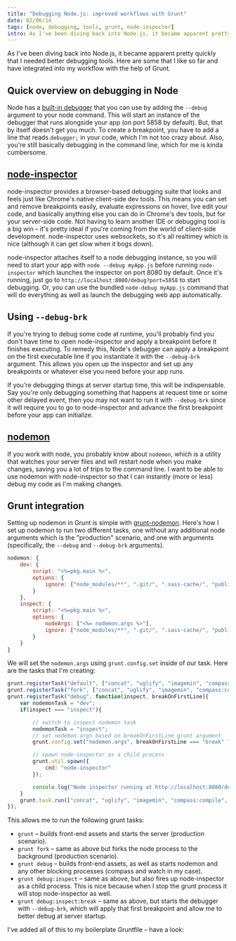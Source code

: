 ```yaml
---
title: "Debugging Node.js: improved workflows with Grunt"
date: 02/06/14
tags: [node, debugging, tools, grunt, node-inspector]
intro: As I've been diving back into Node.js, it became apparent pretty quickly that I needed better debugging tools.  Here are some that I like so far and have integrated into my workflow with the help of Grunt.
---
```


As I've been diving back into Node.js, it became apparent pretty quickly that I needed better debugging tools.  Here are some that I like so far and have integrated into my workflow with the help of Grunt.

## Quick overview on debugging in Node

Node has a [built-in debugger](http://nodejs.org/api/debugger.html) that you can use by adding the `--debug` argument to your node command.  This will start an instance of the debugger that runs alongside your app (on port 5858 by default).  But, that by itself doesn't get you much.  To create a breakpoint, you have to add a line that reads `debugger;` in your code, which I'm not too crazy about.  Also, you're still basically debugging in the command line, which for me is kinda cumbersome.

## [node-inspector](https://github.com/node-inspector/node-inspector)

node-inspector provides a browser-based debugging suite that looks and feels just like Chrome's native client-side dev tools.  This means you can set and remove breakpoints easily, evaluate expressions on hover, live edit your code, and basically anything else you can do in Chrome's dev tools, but for your server-side code.  Not having to learn another IDE or debugging tool is a big win &ndash; it's pretty ideal if you're coming from the world of client-side development.  node-inspector uses websockets, so it's all realtimey which is nice (although it can get slow when it bogs down).

node-inspector attaches itself to a node debugging instance, so you will need to start your app with `node --debug myApp.js` before running `node-inspector` which launches the inspector on port 8080 by default.  Once it's running, just go to `http://localhost:8080/debug?port=5858` to start debugging.  Or, you can use the bundled `node-debug myApp.js` command that will do everything as well as launch the debugging web app automatically.

## Using `--debug-brk`
If you're trying to debug some code at runtime, you'll probably find you don't have time to open node-inspector and apply a breakpoint before it finishes executing.  To remedy this, Node's debugger can apply a breakpoint on the first executable line if you instantiate it with the `--debug-brk` argument.  This allows you open up the inspector and set up any breakpoints or whatever else you need before your app runs.

If you're debugging things at server startup time, this will be indispensable.  Say you're only debugging something that happens at request time or some other delayed event, then you may not want to run it with `--debug-brk` since it will require you to go to node-inspector and advance the first breakpoint before your app can initialize.

## [nodemon](https://github.com/remy/nodemon)

If you work with node, you probably know about `nodemon`, which is a utility that watches your server files and will restart node when you make changes, saving you a lot of trips to the command line.  I want to be able to use nodemon with node-inspector so that I can instantly (more or less) debug my code as I'm making changes.

## Grunt integration

Setting up nodemon in Grunt is simple with [grunt-nodemon](https://github.com/ChrisWren/grunt-nodemon).  Here's how I set up nodemon to run two different tasks, one without any additional node arguments which is the "production" scenario, and one with arguments (specifically, the `--debug` and `--debug-brk` arguments).

```javascript
nodemon: {
    dev: {
        script: "<%=pkg.main %>",
        options: {
            ignore: ["node_modules/**", ".git/", ".sass-cache/", "public/", "Gruntfile.js"]
        }
    },
    inspect: {
        script: "<%=pkg.main %>",
        options: {
            nodeArgs: ["<%= nodemon.args %>"],
            ignore: ["node_modules/**", ".git/", ".sass-cache/", "public/", "Gruntfile.js"]
        }
    }
}
```

We will set the `nodemon.args` using `grunt.config.set` inside of our task.  Here are the tasks that I'm creating:

```javascript
grunt.registerTask("default", ["concat", "uglify", "imagemin", "compass:compile", "cssmin", "handlebars", "shell:app"]);
grunt.registerTask("fork", ["concat", "uglify", "imagemin", "compass:compile", "cssmin", "handlebars", "shell:appFork"]);
grunt.registerTask("debug", function(inspect, breakOnFirstLine){
    var nodemonTask = "dev";
    if(inspect === "inspect"){

        // switch to inspect nodemon task
        nodemonTask = "inspect";
        // set nodemon args based on breakOnFirstLine grunt argument
        grunt.config.set("nodemon.args", breakOnFirstLine === "break" ? "--debug-brk" : "--debug");

        // spawn node-inspector as a child process
        grunt.util.spawn({
            cmd: "node-inspector"
        });

        console.log("Node inspector running at http://localhost:8080/debug?port=5858");
    }
    grunt.task.run(["concat", "uglify", "imagemin", "compass:compile", "cssmin", "handlebars", "concurrent:"+nodemonTask]);
});
```

This allows me to run the following grunt tasks:

* `grunt` &ndash; builds front-end assets and starts the server (production scenario).</li>
* `grunt fork` &ndash; same as above but forks the node process to the background (production scenario).</li>
* `grunt debug` &ndash; builds front-end assets, as well as starts nodemon and any other blocking processes (compass and watch in my case).</li>
* `grunt debug:inspect` &ndash; same as above, but also fires up node-inspector as a child process.  This is nice because when I stop the grunt process it will stop node-inspector as well.</li>
* `grunt debug:inspect:break` &ndash; same as above, but starts the debugger with `--debug-brk`, which will apply that first breakpoint and allow me to better debug at server startup.</li>

I've added all of this to my boilerplate Gruntfile &ndash; have a look:

<pre>
<code class="lang-javascript" data-src="https://raw.githubusercontent.com/codyrushing/express-mvc-boilerplate/master/Gruntfile.js"></code>
</pre>
